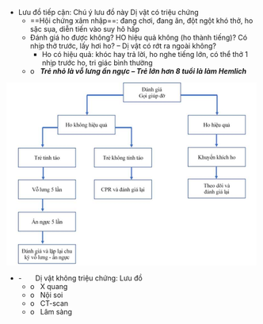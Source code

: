 - Lưu đồ tiếp cận: Chú ý lưu đồ này Dị vật có triệu chứng  
	- ==Hội chứng xâm nhập==: đang chơi, đang ăn, đột ngột khó thở, ho sặc sụa, diễn tiến vào suy hô hấp  
	- Đánh giá ho được không? HO hiệu quả không (ho thành tiếng)? Có nhịp thở trước, lấy hơi ho? – Dị vật có rớt ra ngoài không?  
		- Ho có hiệu quả: khóc hay trả lời, ho nghe tiếng lớn, có thể thở 1 nhịp trước ho, tri giác bình thường  
	- o   **_Trẻ nhỏ là vỗ lưng ấn ngực – Trẻ lớn hơn 8 tuổi là làm Hemlich_**  
  
![Buổi 15 - Hệ thận niệu - RL đa cơ quan (Nhi-Nhiễm)-1687422867197.jpeg](../../../../../200%20Files/image/image/Bu%E1%BB%95i%2015%20-%20H%E1%BB%87%20th%E1%BA%ADn%20ni%E1%BB%87u%20-%20RL%20%C4%91a%20c%C6%A1%20quan%20(Nhi-Nhi%E1%BB%85m)-1687422867197.jpeg)  
  
- -       Dị vật không triệu chứng: Lưu đồ  
	- o   X quang  
	- o   Nội soi  
	- o   CT-scan  
	- o   Lâm sàng